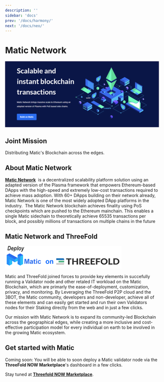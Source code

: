 ```yaml
---
description: ''
sidebar: 'docs'
prev: '/docs/harmony/'
next: '/docs/neo/'
---
```


# Matic Network

![](./img/matic1.png)


## Joint Mission

Distributing Matic's Blockchain across the edges.

## About Matic Network

**[Matic Network](https://matic.network/)**  is a decentralized scalability platform solution using an adapted version of the Plasma framework that empowers Ethereum-based DApps with the high-speed and extremely low-cost transactions required to achieve mass adoption. With 60+ DApps building on their network already, Matic Network is one of the most widely adopted DApp platforms in the industry.  The Matic Network blockchain achieves finality using PoS checkpoints which are pushed to the Ethereum mainchain. This enables a single Matic sidechain to theoretically achieve 65535 transactions per block, and possibly millions of transactions on multiple chains in the future

## Matic Network and ThreeFold

![](./img/matic2.png)


Matic and ThreeFold joined forces to provide key elements in succefully running a Validator node and other retaled IT workload on the Matic Blockchain, which are primarly the ease-of-deployment, customization, privacy, and monitoring. By Leveraging the ThreeFold P2P cloud and the 3BOT, the Matic community, developers and non-developer, achieve all of these elements and can easily get started and run their own Validators nodes for their Staking directly from the web and in just a few clicks. 

Our mission with Matic Network is to expand its community-led Blockchain across the geographical edges, while creating a more inclusive and cost-effective participation model for every individual on earth to be involved in the growing Matic ecosystem. 

## Get started with Matic

Coming soon:
You will be able to soon deploy a Matic validator node via the **ThreeFold NOW Marketplace**'s dashboard in a few clicks.

Stay tuned at **[Threefold NOW Marketplace](https://marketplace.threefold.io)**.